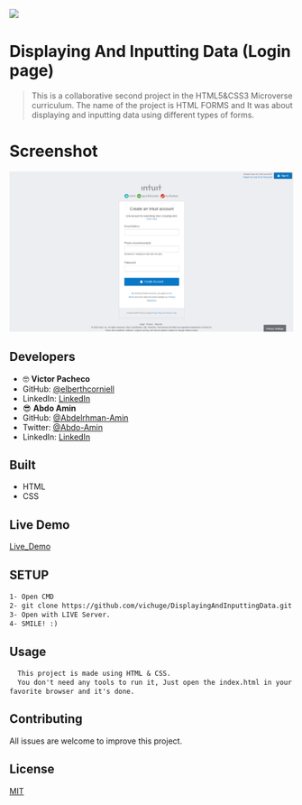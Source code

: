 **![](https://img.shields.io/badge/-microverse-yellow)**

# Displaying And Inputting Data (Login page)

> This is a collaborative second project in the HTML5&CSS3 Microverse curriculum. The name of the project is HTML FORMS and It was about displaying and inputting data using different types of forms.


# Screenshot

![screenshot](./src/img/Screenshot.png)

## Developers

- 🤓 **Victor Pacheco**
- GitHub: [@elberthcorniell](https://github.com/vichuge)
- LinkedIn: [LinkedIn](https://www.linkedin.com/in/victor-pacheco-7946aab2/)
- 😎 **Abdo Amin**
- GitHub: [@Abdelrhman-Amin](https://github.com/AbdelrhmanAmin)
- Twitter: [@Abdo-Amin](https://twitter.com/AbdoAmi60489112)
- LinkedIn: [LinkedIn](https://www.linkedin.com/in/abdo-amin-ab786a1b0/)

## Built

- HTML
- CSS

## Live Demo

[Live_Demo](https://raw.githack.com/vichuge/DisplayingAndInputtingData/feature-branch/index.html)

## SETUP

    1- Open CMD
    2- git clone https://github.com/vichuge/DisplayingAndInputtingData.git
    3- Open with LIVE Server.
    4- SMILE! :)

## Usage

      This project is made using HTML & CSS.
      You don't need any tools to run it, Just open the index.html in your favorite browser and it's done.

## Contributing

All issues are welcome to improve this project.

## License

[MIT](./LICENSE)